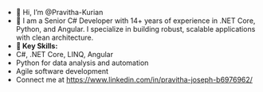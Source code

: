 - 👋 Hi, I’m @Pravitha-Kurian
- 👀 I am a Senior C# Developer with 14+ years of experience in .NET Core, Python, and Angular. I specialize in building robust, scalable applications with clean architecture.
- **🌟 Key Skills:**
- C#, .NET Core, LINQ, Angular
- Python for data analysis and automation
- Agile software development
- Connect me at https://www.linkedin.com/in/pravitha-joseph-b6976962/

<!---
Pravitha-Kurian/Pravitha-Kurian is a ✨ special ✨ repository because its `README.md` (this file) appears on your GitHub profile.
You can click the Preview link to take a look at your changes.
--->
